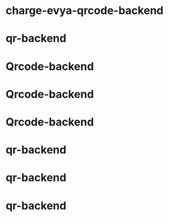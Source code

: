 # charge-evya-qrcode-backend
# qr-backend
# Qrcode-backend
# Qrcode-backend
# Qrcode-backend
# qr-backend
# qr-backend
# qr-backend
